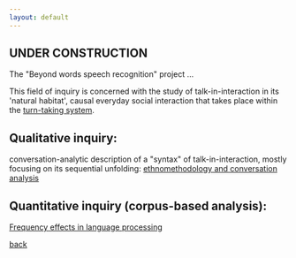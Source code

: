 ```yaml
---
layout: default
---
```


## UNDER CONSTRUCTION

The "Beyond words speech recognition" project ...


This field of inquiry is concerned with the study of talk-in-interaction in its 'natural habitat', causal everyday social interaction that takes place within the <a href="https://en.wikipedia.org/wiki/Turn-taking">turn-taking system</a>.

## Qualitative inquiry:
conversation-analytic description of a "syntax" of talk-in-interaction, mostly focusing on its sequential unfolding:
 <a href="https://en.wikipedia.org/wiki/Ethnomethodology">ethnomethodology and conversation analysis</a> 
 
## Quantitative inquiry (corpus-based analysis):
<a href="https://www.cambridge.org/core/journals/studies-in-second-language-acquisition/article/frequency-effects-in-language-processing/C4A2C08A0900E306078B9819D7ABF428
">Frequency effects in language processing</a> 


[back](./)

